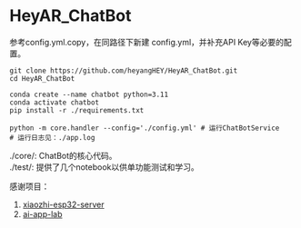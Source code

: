 # HeyAR_ChatBot

参考config.yml.copy，在同路径下新建 config.yml，并补充API Key等必要的配置。
```shell
git clone https://github.com/heyangHEY/HeyAR_ChatBot.git
cd HeyAR_ChatBot

conda create --name chatbot python=3.11
conda activate chatbot
pip install -r ./requirements.txt

python -m core.handler --config='./config.yml' # 运行ChatBotService
# 运行日志见：./app.log
```


./core/: ChatBot的核心代码。  
./test/: 提供了几个notebook以供单功能测试和学习。

感谢项目：
1. [xiaozhi-esp32-server](https://github.com/xinnan-tech/xiaozhi-esp32-server)
2. [ai-app-lab](https://github.com/volcengine/ai-app-lab/tree/main)
